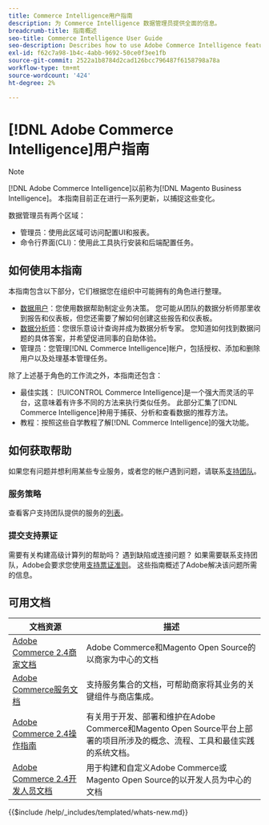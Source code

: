 ```yaml
---
title: Commerce Intelligence用户指南
description: 为 Commerce Intelligence 数据管理员提供全面的信息。
breadcrumb-title: 指南概述
seo-title: Commerce Intelligence User Guide
seo-description: Describes how to use Adobe Commerce Intelligence features used to gain insights from Adobe Commerce or Magento Open Source data, along with other third-party data sources.
exl-id: f62c7a98-1b4c-4abb-9692-50ce0f3ee1fb
source-git-commit: 2522a1b8784d2cad126bcc796487f6158798a78a
workflow-type: tm+mt
source-wordcount: '424'
ht-degree: 2%

---
```



# [!DNL Adobe Commerce Intelligence]用户指南

>[!NOTE]
>
>[!DNL Adobe Commerce Intelligence]以前称为[!DNL Magento Business Intelligence]。 本指南目前正在进行一系列更新，以捕捉这些变化。

数据管理员有两个区域：

- 管理员：使用此区域可访问配置UI和报表。
- 命令行界面(CLI)：使用此工具执行安装和后端配置任务。

## 如何使用本指南

本指南包含以下部分，它们根据您在组织中可能拥有的角色进行整理。

- [数据用户](data-user.md)：您使用数据帮助制定业务决策。 您可能从团队的数据分析师那里收到报告和仪表板，但您还需要了解如何创建这些报告和仪表板。
- [数据分析师](data-analyst.md)：您很乐意设计查询并成为数据分析专家。 您知道如何找到数据问题的具体答案，并希望促进同事的自助体验。
- 管理员：您管理[!DNL Commerce Intelligence]帐户，包括授权、添加和删除用户以及处理基本管理任务。

除了上述基于角色的工作流之外，本指南还包含：

- 最佳实践： [!UICONTROL Commerce Intelligence]是一个强大而灵活的平台，这意味着有许多不同的方法来执行类似任务。 此部分汇集了[!DNL Commerce Intelligence]种用于捕获、分析和查看数据的推荐方法。
- 教程：按照这些自学教程了解[!DNL Commerce Intelligence]的强大功能。

## 如何获取帮助

如果您有问题并想利用某些专业服务，或者您的帐户遇到问题，请联系[支持团队](https://experienceleague.adobe.com/docs/commerce-knowledge-base/kb/troubleshooting/miscellaneous/mbi-service-policies.html?lang=zh-Hans)。

### 服务策略

查看客户支持团队提供的服务的[列表](https://experienceleague.adobe.com/docs/commerce-knowledge-base/kb/troubleshooting/miscellaneous/mbi-service-policies.html?lang=zh-Hans)。

### 提交支持票证

需要有关构建高级计算列的帮助吗？ 遇到缺陷或连接问题？ 如果需要联系支持团队，Adobe会要求您使用[支持票证准则](https://experienceleague.adobe.com/docs/commerce-knowledge-base/kb/troubleshooting/miscellaneous/mbi-service-policies.html?lang=zh-Hans)。 这些指南概述了Adobe解决该问题所需的信息。

## 可用文档

| 文档资源 | 描述 |
|----------------------- | ----------- |
| [Adobe Commerce 2.4商家文档](https://experienceleague.adobe.com/zh-hans/docs/commerce-admin/user-guides/home) | Adobe Commerce和Magento Open Source的以商家为中心的文档 |
| [Adobe Commerce服务文档](https://experienceleague.adobe.com/zh-hans/docs/commerce/user-guides/home) | 支持服务集合的文档，可帮助商家将其业务的关键组件与商店集成。 |
| [Adobe Commerce 2.4操作指南](https://experienceleague.adobe.com/zh-hans/docs/commerce-operations/operational-guides/home) | 有关用于开发、部署和维护在Adobe Commerce和Magento Open Source平台上部署的项目所涉及的概念、流程、工具和最佳实践的系统文档。 |
| [Adobe Commerce 2.4开发人员文档](https://developer.adobe.com/commerce/) | 用于构建和自定义Adobe Commerce或Magento Open Source的以开发人员为中心的文档 |

{{$include /help/_includes/templated/whats-new.md}}

<!-- Last updated from includes: 2025-09-04 10:40:17 -->
